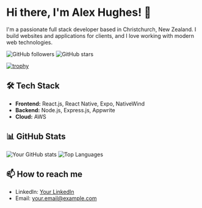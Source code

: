 # Hi there, I'm Alex Hughes! 👋

I'm a passionate full stack developer based in Christchurch, New Zealand. I build websites and applications for clients, and I love working with modern web technologies.

![GitHub followers](https://img.shields.io/github/followers/Mrmcmxc?label=Follow&style=social)
![GitHub stars](https://img.shields.io/github/stars/Mrmcmxc?affiliations=OWNER%2CCOLLABORATOR&style=social)

[![trophy](https://github-profile-trophy.vercel.app/?Mrmcmxc=ryo-ma)](https://github.com/ryo-ma/github-profile-trophy)

## 🛠️ Tech Stack

- **Frontend:** React.js, React Native, Expo, NativeWind
- **Backend:** Node.js, Express.js, Appwrite
- **Cloud:** AWS

## 📊 GitHub Stats

![Your GitHub stats](https://github-readme-stats.vercel.app/api?username=Mrmcmxc&show_icons=true&theme=radical)
![Top Languages](https://github-readme-stats.vercel.app/api/top-langs/?username=Mrmcmxc&layout=compact&theme=radical)


## 📫 How to reach me

- LinkedIn: [Your LinkedIn](https://linkedin.com/in/yourusername)
- Email: your.email@example.com
